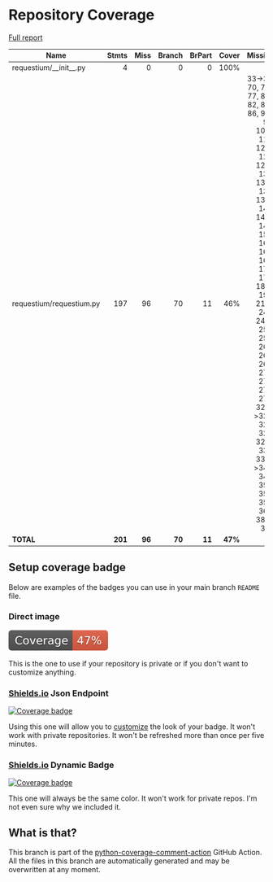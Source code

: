 # Repository Coverage

[Full report](https://htmlpreview.github.io/?https://github.com/bmos/requestium/blob/python-coverage-comment-action-data/htmlcov/index.html)

| Name                       |    Stmts |     Miss |   Branch |   BrPart |   Cover |   Missing |
|--------------------------- | -------: | -------: | -------: | -------: | ------: | --------: |
| requestium/\_\_init\_\_.py |        4 |        0 |        0 |        0 |    100% |           |
| requestium/requestium.py   |      197 |       96 |       70 |       11 |     46% |33->36, 70, 73-77, 80-82, 85-86, 90-91, 109-118, 121-125, 128-130, 133-135, 138-140, 147-148, 155, 163, 166, 169, 172, 175, 189-193, 219-241, 249-255, 258, 261, 264, 267, 270, 273, 276, 279, 320->323, 324, 326, 329-333, 338->340, 348, 351, 354, 357, 360, 382-397 |
|                  **TOTAL** |  **201** |   **96** |   **70** |   **11** | **47%** |           |


## Setup coverage badge

Below are examples of the badges you can use in your main branch `README` file.

### Direct image

[![Coverage badge](https://raw.githubusercontent.com/bmos/requestium/python-coverage-comment-action-data/badge.svg)](https://htmlpreview.github.io/?https://github.com/bmos/requestium/blob/python-coverage-comment-action-data/htmlcov/index.html)

This is the one to use if your repository is private or if you don't want to customize anything.

### [Shields.io](https://shields.io) Json Endpoint

[![Coverage badge](https://img.shields.io/endpoint?url=https://raw.githubusercontent.com/bmos/requestium/python-coverage-comment-action-data/endpoint.json)](https://htmlpreview.github.io/?https://github.com/bmos/requestium/blob/python-coverage-comment-action-data/htmlcov/index.html)

Using this one will allow you to [customize](https://shields.io/endpoint) the look of your badge.
It won't work with private repositories. It won't be refreshed more than once per five minutes.

### [Shields.io](https://shields.io) Dynamic Badge

[![Coverage badge](https://img.shields.io/badge/dynamic/json?color=brightgreen&label=coverage&query=%24.message&url=https%3A%2F%2Fraw.githubusercontent.com%2Fbmos%2Frequestium%2Fpython-coverage-comment-action-data%2Fendpoint.json)](https://htmlpreview.github.io/?https://github.com/bmos/requestium/blob/python-coverage-comment-action-data/htmlcov/index.html)

This one will always be the same color. It won't work for private repos. I'm not even sure why we included it.

## What is that?

This branch is part of the
[python-coverage-comment-action](https://github.com/marketplace/actions/python-coverage-comment)
GitHub Action. All the files in this branch are automatically generated and may be
overwritten at any moment.